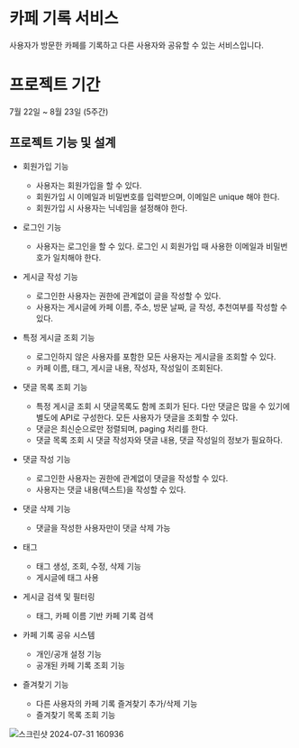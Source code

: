 # 카페 기록 서비스 

사용자가 방문한 카페를 기록하고 다른 사용자와 공유할 수 있는 서비스입니다.

# 프로젝트 기간 
  7월 22일 ~ 8월 23일 (5주간)
## 프로젝트 기능 및 설계
- 회원가입 기능
  - 사용자는 회원가입을 할 수 있다.
  - 회원가입 시 이메일과 비밀번호를 입력받으며, 이메일은 unique 해야 한다.
  - 회원가입 시 사용자는 닉네임을 설정해야 한다.

- 로그인 기능
  - 사용자는 로그인을 할 수 있다. 로그인 시 회원가입 때 사용한 이메일과 비밀번호가 일치해야 한다.

- 게시글 작성 기능 
  - 로그인한 사용자는 권한에 관계없이 글을 작성할 수 있다.
  - 사용자는 게시글에 카페 이름, 주소, 방문 날짜, 글 작성, 추천여부를 작성할 수 있다.
  
- 특정 게시글 조회 기능
  - 로그인하지 않은 사용자를 포함한 모든 사용자는 게시글을 조회할 수 있다.
  - 카페 이름, 태그, 게시글 내용, 작성자, 작성일이 조회된다.

- 댓글 목록 조회 기능
  - 특정 게시글 조회 시 댓글목록도 함께 조회가 된다. 다만 댓글은 많을 수 있기에 별도에 API로 구성한다. 모든 사용자가 댓글을 조회할 수 있다.
  - 댓글은 최신순으로만 정렬되며, paging 처리를 한다.
  - 댓글 목록 조회 시 댓글 작성자와 댓글 내용, 댓글 작성일의 정보가 필요하다.

- 댓글 작성 기능
  - 로그인한 사용자는 권한에 관계없이 댓글을 작성할 수 있다.
  - 사용자는 댓글 내용(텍스트)을 작성할 수 있다.

- 댓글 삭제 기능
  - 댓글을 작성한 사용자만이 댓글 삭제 가능
     
- 태그 
  - 태그 생성, 조회, 수정, 삭제 기능
  - 게시글에 태그 사용

- 게시글 검색 및 필터링
  - 태그, 카페 이름 기반 카페 기록 검색

- 카페 기록 공유 시스템
  - 개인/공개 설정 기능
  - 공개된 카페 기록 조회 기능


- 즐겨찾기 기능
  - 다른 사용자의 카페 기록 즐겨찾기 추가/삭제 기능
  - 즐겨찾기 목록 조회 기능


![스크린샷 2024-07-31 160936](https://github.com/user-attachments/assets/e8f7377c-6ff6-4957-bc21-59a3e9fc3bcb)

